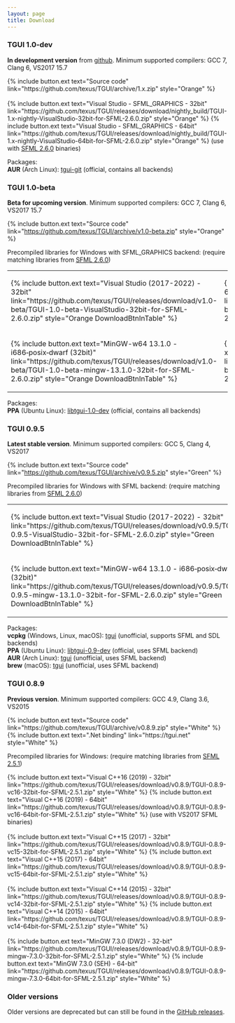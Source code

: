 ```yaml
---
layout: page
title: Download
---
```


### TGUI 1.0-dev

**In development version** from [github](https://github.com/texus/TGUI/). Minimum supported compilers: GCC 7, Clang 6, VS2017 15.7

<p>
  {% include button.ext text="Source code" link="https://github.com/texus/TGUI/archive/1.x.zip" style="Orange" %}<br><br>
  {% include button.ext text="Visual Studio - SFML_GRAPHICS - 32bit" link="https://github.com/texus/TGUI/releases/download/nightly_build/TGUI-1.x-nightly-VisualStudio-32bit-for-SFML-2.6.0.zip" style="Orange" %}
  {% include button.ext text="Visual Studio - SFML_GRAPHICS - 64bit" link="https://github.com/texus/TGUI/releases/download/nightly_build/TGUI-1.x-nightly-VisualStudio-64bit-for-SFML-2.6.0.zip" style="Orange" %} (use with <a href="https://www.sfml-dev.org/download/sfml/2.6.0/">SFML 2.6.0</a> binaries)<br>
</p>

Packages:  
**AUR** (Arch Linux): [tgui-git](https://aur.archlinux.org/packages/tgui-git/) (official, contains all backends)  

### TGUI 1.0-beta

**Beta for upcoming version**. Minimum supported compilers: GCC 7, Clang 6, VS2017 15.7

{% include button.ext text="Source code" link="https://github.com/texus/TGUI/archive/v1.0-beta.zip" style="Orange" %}

Precompiled libraries for Windows with SFML_GRAPHICS backend: (require matching libraries from [SFML 2.6.0](https://www.sfml-dev.org/download/sfml/2.6.0/))

<table>
<tr>
  <td><p>{% include button.ext text="Visual Studio (2017-2022) - 32bit" link="https://github.com/texus/TGUI/releases/download/v1.0-beta/TGUI-1.0-beta-VisualStudio-32bit-for-SFML-2.6.0.zip" style="Orange DownloadBtnInTable" %}</p></td>
  <td><p>{% include button.ext text="Visual Studio (2017-2022) - 64bit" link="https://github.com/texus/TGUI/releases/download/v1.0-beta/TGUI-1.0-beta-VisualStudio-64bit-for-SFML-2.6.0.zip" style="Orange DownloadBtnInTable" %}</p></td>
</tr>
<tr>
  <td><p>{% include button.ext text="MinGW-w64 13.1.0 - i686&#8209;posix&#8209;dwarf (32bit)" link="https://github.com/texus/TGUI/releases/download/v1.0-beta/TGUI-1.0-beta-mingw-13.1.0-32bit-for-SFML-2.6.0.zip" style="Orange DownloadBtnInTable" %}</p></td>
  <td><p>{% include button.ext text="MinGW-w64 13.1.0 - x86_64&#8209;posix&#8209;seh (64bit)" link="https://github.com/texus/TGUI/releases/download/v1.0-beta/TGUI-1.0-beta-mingw-13.1.0-64bit-for-SFML-2.6.0.zip" style="Orange DownloadBtnInTable" %}</p></td>
</tr>
</table>

Packages:  
**PPA** (Ubuntu Linux): [libtgui-1.0-dev](https://launchpad.net/~texus/+archive/ubuntu/tgui) (official, contains all backends)

### TGUI 0.9.5
**Latest stable version**. Minimum supported compilers: GCC 5, Clang 4, VS2017

{% include button.ext text="Source code" link="https://github.com/texus/TGUI/archive/v0.9.5.zip" style="Green" %}

Precompiled libraries for Windows with SFML backend: (require matching libraries from [SFML 2.6.0](https://www.sfml-dev.org/download/sfml/2.6.0/))

<table>
<tr>
  <td><p>{% include button.ext text="Visual Studio (2017-2022) - 32bit" link="https://github.com/texus/TGUI/releases/download/v0.9.5/TGUI-0.9.5-VisualStudio-32bit-for-SFML-2.6.0.zip" style="Green DownloadBtnInTable" %}</p></td>
  <td><p>{% include button.ext text="Visual Studio (2017-2022) - 64bit" link="https://github.com/texus/TGUI/releases/download/v0.9.5/TGUI-0.9.5-VisualStudio-64bit-for-SFML-2.6.0.zip" style="Green DownloadBtnInTable" %}</p></td>
</tr>
<tr>
  <td><p>{% include button.ext text="MinGW-w64 13.1.0 - i686&#8209;posix&#8209;dwarf (32bit)" link="https://github.com/texus/TGUI/releases/download/v0.9.5/TGUI-0.9.5-mingw-13.1.0-32bit-for-SFML-2.6.0.zip" style="Green DownloadBtnInTable" %}</p></td>
  <td><p>{% include button.ext text="MinGW-w64 13.1.0 - x86_64&#8209;posix&#8209;seh (64bit)" link="https://github.com/texus/TGUI/releases/download/v0.9.5/TGUI-0.9.5-mingw-13.1.0-64bit-for-SFML-2.6.0.zip" style="Green DownloadBtnInTable" %}</p></td>
</tr>
</table>

Packages:  
**vcpkg** (Windows, Linux, macOS): [tgui](https://github.com/microsoft/vcpkg/tree/master/ports/tgui) (unofficial, supports SFML and SDL backends)  
**PPA** (Ubuntu Linux): [libtgui-0.9-dev](https://launchpad.net/~texus/+archive/ubuntu/tgui) (official, uses SFML backend)  
**AUR** (Arch Linux): [tgui](https://aur.archlinux.org/packages/tgui/) (unofficial, uses SFML backend)  
**brew** (macOS): [tgui](https://formulae.brew.sh/formula/tgui) (unofficial, uses SFML backend)  

### TGUI 0.8.9
**Previous version**. Minimum supported compilers: GCC 4.9, Clang 3.6, VS2015

<p>
{% include button.ext text="Source code" link="https://github.com/texus/TGUI/archive/v0.8.9.zip" style="White" %}
{% include button.ext text=".Net binding" link="https://tgui.net" style="White" %}
</p>

Precompiled libraries for Windows: (require matching libraries from [SFML 2.5.1](https://www.sfml-dev.org/download/sfml/2.5.1/))
<p>
  {% include button.ext text="Visual C++16 (2019) - 32bit" link="https://github.com/texus/TGUI/releases/download/v0.8.9/TGUI-0.8.9-vc16-32bit-for-SFML-2.5.1.zip" style="White" %}
  {% include button.ext text="Visual C++16 (2019) - 64bit" link="https://github.com/texus/TGUI/releases/download/v0.8.9/TGUI-0.8.9-vc16-64bit-for-SFML-2.5.1.zip" style="White" %} (use with VS2017 SFML binaries)<br><br>
  {% include button.ext text="Visual C++15 (2017) - 32bit" link="https://github.com/texus/TGUI/releases/download/v0.8.9/TGUI-0.8.9-vc15-32bit-for-SFML-2.5.1.zip" style="White" %}
  {% include button.ext text="Visual C++15 (2017) - 64bit" link="https://github.com/texus/TGUI/releases/download/v0.8.9/TGUI-0.8.9-vc15-64bit-for-SFML-2.5.1.zip" style="White" %}<br><br>
  {% include button.ext text="Visual C++14 (2015) - 32bit" link="https://github.com/texus/TGUI/releases/download/v0.8.9/TGUI-0.8.9-vc14-32bit-for-SFML-2.5.1.zip" style="White" %}
  {% include button.ext text="Visual C++14 (2015) - 64bit" link="https://github.com/texus/TGUI/releases/download/v0.8.9/TGUI-0.8.9-vc14-64bit-for-SFML-2.5.1.zip" style="White" %}<br><br>
  {% include button.ext text="MinGW 7.3.0 (DW2) - 32-bit" link="https://github.com/texus/TGUI/releases/download/v0.8.9/TGUI-0.8.9-mingw-7.3.0-32bit-for-SFML-2.5.1.zip" style="White" %}
  {% include button.ext text="MinGW 7.3.0 (SEH) - 64-bit" link="https://github.com/texus/TGUI/releases/download/v0.8.9/TGUI-0.8.9-mingw-7.3.0-64bit-for-SFML-2.5.1.zip" style="White" %}<br>
</p>

### Older versions

Older versions are deprecated but can still be found in the [GitHub releases](https://github.com/texus/TGUI/releases).

